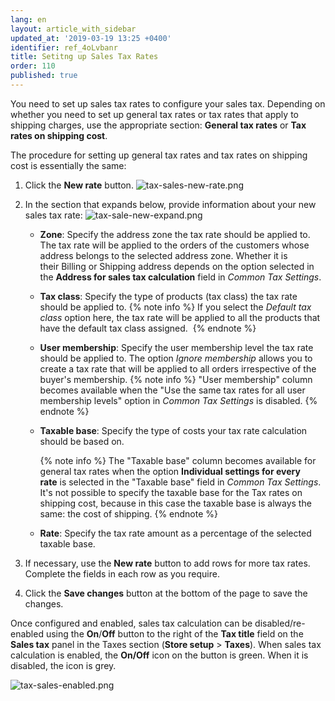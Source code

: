 ```yaml
---
lang: en
layout: article_with_sidebar
updated_at: '2019-03-19 13:25 +0400'
identifier: ref_4oLvbanr
title: Setitng up Sales Tax Rates
order: 110
published: true
---
```

You need to set up sales tax rates to configure your sales tax. Depending on whether you need to set up general tax rates or tax rates that apply to shipping charges, use the appropriate section: **General tax rates** or **Tax rates on shipping cost**. 

The procedure for setting up general tax rates and tax rates on shipping cost is essentially the same:

1.  Click the **New rate** button.
    ![tax-sales-new-rate.png]({{site.baseurl}}/attachments/ref_aJPK4DHN/tax-sales-new-rate.png)

2.  In the section that expands below, provide information about your new sales tax rate:
    ![tax-sale-new-expand.png]({{site.baseurl}}/attachments/ref_aJPK4DHN/tax-sale-new-expand.png)

    *   **Zone**: Specify the address zone the tax rate should be applied to. The tax rate will be applied to the orders of the customers whose address belongs to the selected address zone. Whether it is their Billing or Shipping address depends on the option selected in the **Address for sales tax calculation** field in _Common Tax Settings_.
    *   **Tax class**: Specify the type of products (tax class) the tax rate should be applied to.
        {% note info %}
        If you select the _Default tax class_ option here, the tax rate will be applied to all the products that have the default tax class assigned. 
        {% endnote %}
    *   **User membership**: Specify the user membership level the tax rate should be applied to. The option _Ignore membership_ allows you to create a tax rate that will be applied to all orders irrespective of the buyer's membership.
        {% note info %}
        "User membership" column becomes available when the "Use the same tax rates for all user membership levels" option in _Common Tax Settings_ is disabled.
        {% endnote %}
    *   **Taxable base**: Specify the type of costs your tax rate calculation should be based on. 
    
        {% note info %}
        The "Taxable base" column becomes available for general tax rates when the option **Individual settings for every rate** is selected in the "Taxable base" field in _Common Tax Settings_. It's not possible to specify the taxable base for the Tax rates on shipping cost, because in this case the taxable base is always the same: the cost of shipping.
        {% endnote %}
        
    *   **Rate**: Specify the tax rate amount as a percentage of the selected taxable base.
    
3.  If necessary, use the **New rate** button to add rows for more tax rates. Complete the fields in each row as you require.
4.  Click the **Save changes** button at the bottom of the page to save the changes.

Once configured and enabled, sales tax calculation can be disabled/re-enabled using the **On**/**Off** button to the right of the **Tax title** field on the **Sales tax** panel in the Taxes section (**Store setup** > **Taxes**). When sales tax calculation is enabled, the **On/Off** icon on the button is green. When it is disabled, the icon is grey.

![tax-sales-enabled.png]({{site.baseurl}}/attachments/ref_aJPK4DHN/tax-sales-enabled.png)
